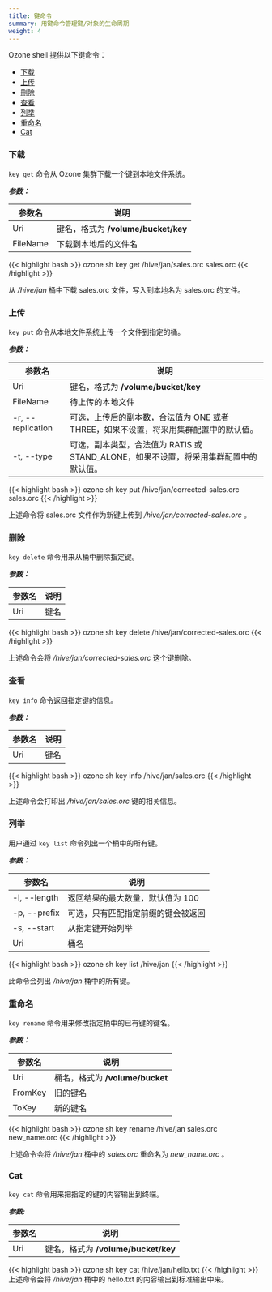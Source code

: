 ```yaml
---
title: 键命令
summary: 用键命令管理键/对象的生命周期
weight: 4
---
```

<!---
  Licensed to the Apache Software Foundation (ASF) under one or more
  contributor license agreements.  See the NOTICE file distributed with
  this work for additional information regarding copyright ownership.
  The ASF licenses this file to You under the Apache License, Version 2.0
  (the "License"); you may not use this file except in compliance with
  the License.  You may obtain a copy of the License at

      http://www.apache.org/licenses/LICENSE-2.0

  Unless required by applicable law or agreed to in writing, software
  distributed under the License is distributed on an "AS IS" BASIS,
  WITHOUT WARRANTIES OR CONDITIONS OF ANY KIND, either express or implied.
  See the License for the specific language governing permissions and
  limitations under the License.
-->


Ozone shell 提供以下键命令：

  * [下载](#下载)
  * [上传](#上传)
  * [删除](#删除)
  * [查看](#查看)
  * [列举](#列举)
  * [重命名](#重命名)
  * [Cat](#cat)


### 下载

`key get` 命令从 Ozone 集群下载一个键到本地文件系统。

***参数：***

| 参数名                      |  说明                                |
|--------------------------------|-----------------------------------------|
|  Uri                           | 键名，格式为 **/volume/bucket/key**
|  FileName                      | 下载到本地后的文件名


{{< highlight bash >}}
ozone sh key get /hive/jan/sales.orc sales.orc
{{< /highlight >}}

从 _/hive/jan_ 桶中下载 sales.orc 文件，写入到本地名为 sales.orc 的文件。

### 上传

`key put` 命令从本地文件系统上传一个文件到指定的桶。

***参数：***

| 参数名                      |  说明                                 |
|--------------------------------|-----------------------------------------|
|  Uri                           | 键名，格式为 **/volume/bucket/key**
|  FileName                      | 待上传的本地文件
| -r, \-\-replication              | 可选，上传后的副本数，合法值为 ONE 或者 THREE，如果不设置，将采用集群配置中的默认值。
| -t, \-\-type                   | 可选，副本类型，合法值为 RATIS 或 STAND_ALONE，如果不设置，将采用集群配置中的默认值。

{{< highlight bash >}}
ozone sh key put /hive/jan/corrected-sales.orc sales.orc
{{< /highlight >}}

上述命令将 sales.orc 文件作为新键上传到 _/hive/jan/corrected-sales.orc_ 。

### 删除

`key delete` 命令用来从桶中删除指定键。

***参数：***

| 参数名                      |  说明                                |
|--------------------------------|-----------------------------------------|
|  Uri                           | 键名

{{< highlight bash >}}
ozone sh key delete /hive/jan/corrected-sales.orc
{{< /highlight >}}

上述命令会将 _/hive/jan/corrected-sales.orc_ 这个键删除。


### 查看

`key info` 命令返回指定键的信息。

***参数：***

| 参数名                      |  说明                                |
|--------------------------------|-----------------------------------------|
|  Uri                           | 键名

{{< highlight bash >}}
ozone sh key info /hive/jan/sales.orc
{{< /highlight >}}

上述命令会打印出 _/hive/jan/sales.orc_ 键的相关信息。

### 列举

用户通过 `key list` 命令列出一个桶中的所有键。

***参数：***

| 参数名                      |  说明                                |
|--------------------------------|-----------------------------------------|
| -l, \-\-length                   | 返回结果的最大数量，默认值为 100
| -p, \-\-prefix                   | 可选，只有匹配指定前缀的键会被返回
| -s, \-\-start                    | 从指定键开始列举
|  Uri                           | 桶名

{{< highlight bash >}}
ozone sh key list /hive/jan
{{< /highlight >}}

此命令会列出 _/hive/jan_ 桶中的所有键。

### 重命名

`key rename` 命令用来修改指定桶中的已有键的键名。

***参数：***

| 参数名                      |  说明                                |
|--------------------------------|-----------------------------------------|
|  Uri                           | 桶名，格式为 **/volume/bucket**
|  FromKey                       | 旧的键名
|  ToKey                         | 新的键名

{{< highlight bash >}}
ozone sh key rename /hive/jan sales.orc new_name.orc
{{< /highlight >}}

上述命令会将 _/hive/jan_ 桶中的 _sales.orc_ 重命名为 _new\_name.orc_ 。

### Cat

`key cat` 命令用来把指定的键的内容输出到终端。

***参数:***

| 参数名                          |  说明                                |
|--------------------------------|-----------------------------------------|
|  Uri                           | 键名，格式为 **/volume/bucket/key**


{{< highlight bash >}}
ozone sh key cat /hive/jan/hello.txt
{{< /highlight >}}
上述命令会将 _/hive/jan_ 桶中的 hello.txt 的内容输出到标准输出中来。